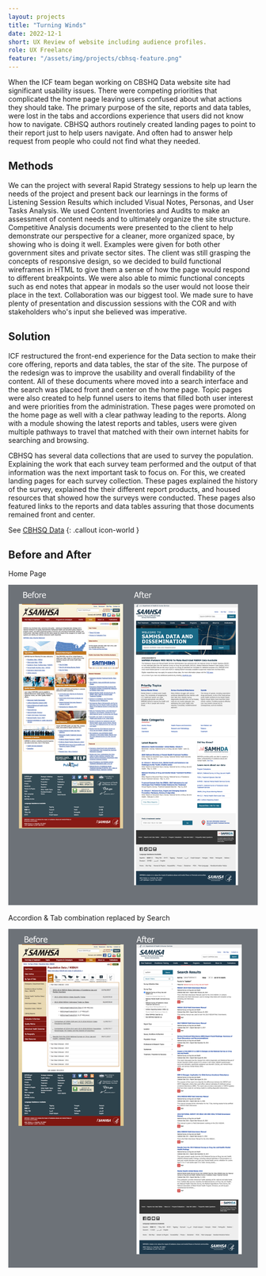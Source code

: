 ```yaml
---
layout: projects
title: "Turning Winds"
date: 2022-12-1
short: UX Review of website including audience profiles.
role: UX Freelance
feature: "/assets/img/projects/cbhsq-feature.png"
---
```


When the ICF team began working on CBSHQ Data website site had significant usability issues. There were competing priorities that complicated the home page leaving users confused about what actions they should take. The primary purpose of the site, reports and data tables, were lost in the tabs and accordions experience that users did not know how to navigate. CBHSQ authors routinely created landing pages to point to their report just to help users navigate. And often had to answer help request from people who could not find what they needed.


## Methods
We can the project with several Rapid Strategy sessions to help up learn the needs of the project and present back our learnings in the forms of Listening Session Results which included Visual Notes, Personas, and User Tasks Analysis. We used Content Inventories and Audits to make an assessment of content needs and to ultimately organize the site structure. Competitive Analysis documents were presented to the client to help demonstrate our perspective for a cleaner, more organized space, by showing who is doing it well. Examples were given for both other government sites and private sector sites. The client was still grasping the concepts of responsive design, so we decided to build functional wireframes in HTML to give them a sense of how the page would respond to different breakpoints. We were also able to mimic functional concepts such as end notes that appear in modals so the user would not loose their place in the text. Collaboration was our biggest tool. We made sure to have plenty of presentation and discussion sessions with the COR and with stakeholders who's input she believed was imperative.

## Solution
ICF restructured the front-end experience for the Data section to make their core offering, reports and data tables, the star of the site. The purpose of the redesign was to improve the usability and overall findability of the content. All of these documents where moved into a search interface and the search was placed front and center on the home page. Topic pages were also created to help funnel users to items that filled both user interest and were priorities from the administration. These pages were promoted on the home page as well with a clear pathway leading to the reports. Along with a module showing the latest reports and tables, users were given multiple pathways to travel that matched with their own internet habits for searching and browsing.


CBHSQ has several data collections that are used to survey the population. Explaining the work that each survey team performed and the output of that information was the next important task to focus on. For this, we created landing pages for each survey collection. These pages explained the history of the survey, explained the their different report products, and housed resources that showed how the surveys were conducted. These pages also featured links to the reports and data tables assuring that those documents remained front and center.

See [CBHSQ Data](https://www.samhsa.gov/data/)
{: .callout icon-world }



## Before and After

Home Page

![Home Page](/assets/img/projects/cbshq_homepage.png)

Accordion & Tab combination replaced by Search

![Search](/assets/img/projects/chbsq_search_page.png)